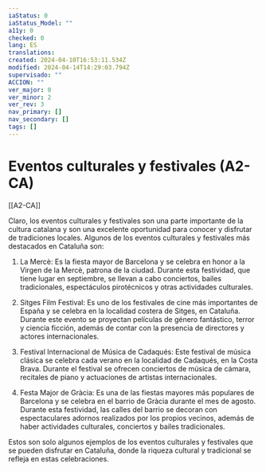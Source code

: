 ```yaml
---
iaStatus: 0
iaStatus_Model: ""
a11y: 0
checked: 0
lang: ES
translations: 
created: 2024-04-10T16:53:11.534Z
modified: 2024-04-14T14:29:03.794Z
supervisado: ""
ACCION: ""
ver_major: 0
ver_minor: 2
ver_rev: 3
nav_primary: []
nav_secondary: []
tags: []
---
```

# Eventos culturales y festivales (A2-CA)

[[A2-CA]]

Claro, los eventos culturales y festivales son una parte importante de la cultura catalana y son una excelente oportunidad para conocer y disfrutar de tradiciones locales. Algunos de los eventos culturales y festivales más destacados en Cataluña son:

1. La Mercè: Es la fiesta mayor de Barcelona y se celebra en honor a la Virgen de la Mercè, patrona de la ciudad. Durante esta festividad, que tiene lugar en septiembre, se llevan a cabo conciertos, bailes tradicionales, espectáculos pirotécnicos y otras actividades culturales.

2. Sitges Film Festival: Es uno de los festivales de cine más importantes de España y se celebra en la localidad costera de Sitges, en Cataluña. Durante este evento se proyectan películas de género fantástico, terror y ciencia ficción, además de contar con la presencia de directores y actores internacionales.

3. Festival Internacional de Música de Cadaqués: Este festival de música clásica se celebra cada verano en la localidad de Cadaqués, en la Costa Brava. Durante el festival se ofrecen conciertos de música de cámara, recitales de piano y actuaciones de artistas internacionales.

4. Festa Major de Gràcia: Es una de las fiestas mayores más populares de Barcelona y se celebra en el barrio de Gràcia durante el mes de agosto. Durante esta festividad, las calles del barrio se decoran con espectaculares adornos realizados por los propios vecinos, además de haber actividades culturales, conciertos y bailes tradicionales.

Estos son solo algunos ejemplos de los eventos culturales y festivales que se pueden disfrutar en Cataluña, donde la riqueza cultural y tradicional se refleja en estas celebraciones.
